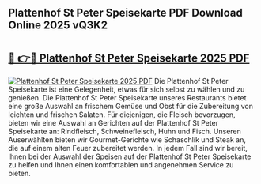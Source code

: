 ## Plattenhof St Peter Speisekarte PDF Download Online 2025 vQ3K2

# <h2><a href="http://gcdhz5.nevu.top/?p=Plattenhof+St+Peter+Speisekarte">🔗 👉🔴 Plattenhof St Peter Speisekarte 2025 PDF</a></h2>

[![Plattenhof St Peter Speisekarte 2025 PDF](https://i.imgur.com/dBaPXMq.png)](http://gcdhz5.nevu.top/?p=Plattenhof+St+Peter+Speisekarte)
Die Plattenhof St Peter Speisekarte ist eine Gelegenheit, etwas für sich selbst zu wählen und zu genießen. Die Plattenhof St Peter Speisekarte unseres Restaurants bietet eine große Auswahl an frischem Gemüse und Obst für die Zubereitung von leichten und frischen Salaten. Für diejenigen, die Fleisch bevorzugen, bieten wir eine Auswahl an Gerichten auf der Plattenhof St Peter Speisekarte an: Rindfleisch, Schweinefleisch, Huhn und Fisch. Unseren Auserwählten bieten wir Gourmet-Gerichte wie Schaschlik und Steak an, die auf einem alten Feuer zubereitet werden. In jedem Fall sind wir bereit, Ihnen bei der Auswahl der Speisen auf der Plattenhof St Peter Speisekarte zu helfen und Ihnen einen komfortablen und angenehmen Service zu bieten.
